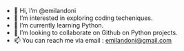 - 👋 Hi, I’m @emilandoni
- 👀 I’m interested in exploring coding techeniques.
- 🌱 I’m currently learning Python.
- 💞️ I’m looking to collaborate on Github on Python projects.
- 📫 You can reach me via email : emilandoni@gmail.com

<!---
emilandoni2/emilandoni2 is a ✨ special ✨ repository because its `README.md` (this file) appears on your GitHub profile.
You can click the Preview link to take a look at your changes.
--->
